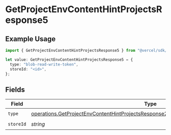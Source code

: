 # GetProjectEnvContentHintProjectsResponse5

## Example Usage

```typescript
import { GetProjectEnvContentHintProjectsResponse5 } from "@vercel/sdk/models/operations/getprojectenv.js";

let value: GetProjectEnvContentHintProjectsResponse5 = {
  type: "blob-read-write-token",
  storeId: "<id>",
};
```

## Fields

| Field                                                                                                                                                                                              | Type                                                                                                                                                                                               | Required                                                                                                                                                                                           | Description                                                                                                                                                                                        |
| -------------------------------------------------------------------------------------------------------------------------------------------------------------------------------------------------- | -------------------------------------------------------------------------------------------------------------------------------------------------------------------------------------------------- | -------------------------------------------------------------------------------------------------------------------------------------------------------------------------------------------------- | -------------------------------------------------------------------------------------------------------------------------------------------------------------------------------------------------- |
| `type`                                                                                                                                                                                             | [operations.GetProjectEnvContentHintProjectsResponse200ApplicationJSONResponseBody35Type](../../models/operations/getprojectenvcontenthintprojectsresponse200applicationjsonresponsebody35type.md) | :heavy_check_mark:                                                                                                                                                                                 | N/A                                                                                                                                                                                                |
| `storeId`                                                                                                                                                                                          | *string*                                                                                                                                                                                           | :heavy_check_mark:                                                                                                                                                                                 | N/A                                                                                                                                                                                                |